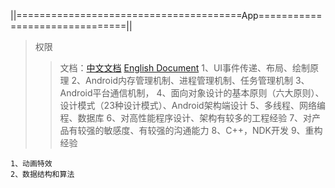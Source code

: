 ||=======================================App===============================||

> 权限
>>文档：[中文文档](/permission/README.md "权限")    [English Document](/permission/README_EN.md "权限")
    1、UI事件传递、布局、绘制原理
    2、Android内存管理机制、进程管理机制、任务管理机制
    3、Android平台通信机制，
    4、面向对象设计的基本原则（六大原则）、设计模式（23种设计模式）、Android架构端设计
    5、多线程、网络编程、数据库
    6、对高性能程序设计、架构有较多的工程经验
    7、对产品有较强的敏感度、有较强的沟通能力
    8、C++，NDK开发
    9、重构经验

    1、动画特效
    2、数据结构和算法